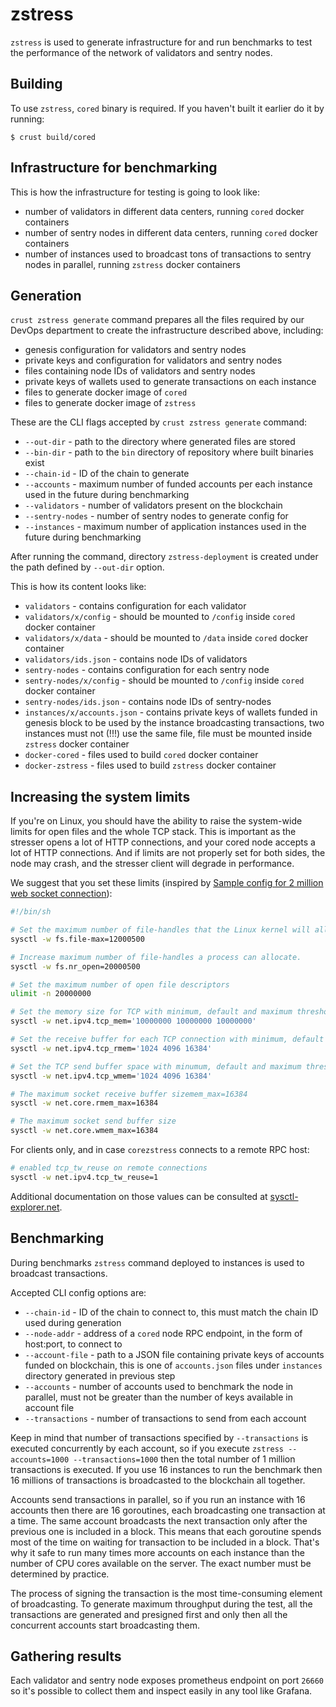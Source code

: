 # zstress
`zstress` is used to generate infrastructure for and run benchmarks to test the performance of the network of validators and sentry nodes.

## Building

To use `zstress`, `cored` binary is required. If you haven't built it earlier do it by running:

```
$ crust build/cored
```

## Infrastructure for benchmarking

This is how the infrastructure for testing is going to look like:
- number of validators in different data centers, running `cored` docker containers
- number of sentry nodes in different data centers, running `cored` docker containers
- number of instances used to broadcast tons of transactions to sentry nodes in parallel, running `zstress` docker containers

## Generation

`crust zstress generate` command prepares all the files required by our DevOps department to create the infrastructure
described above, including:
- genesis configuration for validators and sentry nodes
- private keys and configuration for validators and sentry nodes
- files containing node IDs of validators and sentry nodes
- private keys of wallets used to generate transactions on each instance
- files to generate docker image of `cored`
- files to generate docker image of `zstress`

These are the CLI flags accepted by `crust zstress generate` command:

- `--out-dir` - path to the directory where generated files are stored
- `--bin-dir` - path to the `bin` directory of repository where built binaries exist
- `--chain-id` - ID of the chain to generate
- `--accounts` - maximum number of funded accounts per each instance used in the future during benchmarking
- `--validators` - number of validators present on the blockchain
- `--sentry-nodes` - number of sentry nodes to generate config for
- `--instances` - maximum number of application instances used in the future during benchmarking

After running the command, directory `zstress-deployment` is created under the path defined by `--out-dir` option.

This is how its content looks like:
- `validators` - contains configuration for each validator
- `validators/x/config` - should be mounted to `/config` inside `cored` docker container
- `validators/x/data` - should be mounted to `/data` inside `cored` docker container
- `validators/ids.json` - contains node IDs of validators
- `sentry-nodes` - contains configuration for each sentry node
- `sentry-nodes/x/config` - should be mounted to `/config` inside `cored` docker container
- `sentry-nodes/ids.json` - contains node IDs of sentry-nodes
- `instances/x/accounts.json` - contains private keys of wallets funded in genesis block to be used by the instance broadcasting transactions, two instances must not (!!!) use the same file, file must be mounted inside `zstress` docker container
- `docker-cored` - files used to build `cored` docker container
- `docker-zstress` - files used to build `zstress` docker container

## Increasing the system limits

If you're on Linux, you should have the ability to raise the system-wide limits for open files and the whole TCP stack. This is important as the stresser opens a lot of HTTP connections, and your cored node accepts a lot of HTTP connections. And if limits are not properly set for both sides, the node may crash, and the stresser client will degrade in performance.

We suggest that you set these limits (inspired by [Sample config for 2 million web socket connection](https://gist.github.com/joennlae/7c822f641d78117eedcae6a68c2c3964)): 

```bash
#!/bin/sh

# Set the maximum number of file-handles that the Linux kernel will allocate.
sysctl -w fs.file-max=12000500

# Increase maximum number of file-handles a process can allocate.
sysctl -w fs.nr_open=20000500

# Set the maximum number of open file descriptors
ulimit -n 20000000

# Set the memory size for TCP with minimum, default and maximum thresholds
sysctl -w net.ipv4.tcp_mem='10000000 10000000 10000000'

# Set the receive buffer for each TCP connection with minimum, default and maximum thresholds
sysctl -w net.ipv4.tcp_rmem='1024 4096 16384'

# Set the TCP send buffer space with minumum, default and maximum thresholds
sysctl -w net.ipv4.tcp_wmem='1024 4096 16384'

# The maximum socket receive buffer sizemem_max=16384
sysctl -w net.core.rmem_max=16384

# The maximum socket send buffer size
sysctl -w net.core.wmem_max=16384
```

For clients only, and in case `corezstress` connects to a remote RPC host:

```bash
# enabled tcp_tw_reuse on remote connections
sysctl -w net.ipv4.tcp_tw_reuse=1
```

Additional documentation on those values can be consulted at [sysctl-explorer.net](https://sysctl-explorer.net).

## Benchmarking

During benchmarks `zstress` command deployed to instances is used to broadcast transactions.

Accepted CLI config options are:
- `--chain-id` - ID of the chain to connect to, this must match the chain ID used during generation
- `--node-addr` - address of a `cored` node RPC endpoint, in the form of host:port, to connect to
- `--account-file` - path to a JSON file containing private keys of accounts funded on blockchain, this is one of `accounts.json` files under `instances` directory generated in previous step
- `--accounts` - number of accounts used to benchmark the node in parallel, must not be greater than the number of keys available in account file
- `--transactions` - number of transactions to send from each account

Keep in mind that number of transactions specified by `--transactions` is executed concurrently by each account, so if you
execute `zstress --accounts=1000 --transactions=1000` then the total number of 1 million transactions is executed.
If you use 16 instances to run the benchmark then 16 millions of transactions is broadcasted to the blockchain all together.

Accounts send transactions in parallel, so if you run an instance with 16 accounts then there are 16 goroutines,
each broadcasting one transaction at a time. The same account broadcasts the next transaction only after the previous one is included in a block.
This means that each goroutine spends most of the time on waiting for transaction to be included in a block.
That's why it safe to run many times more accounts on each instance than the number of CPU cores available on the server.
The exact number must be determined by practice.

The process of signing the transaction is the most time-consuming element of broadcasting. To generate maximum throughput
during the test, all the transactions are generated and presigned first and only then all the concurrent accounts start
broadcasting them.

## Gathering results

Each validator and sentry node exposes prometheus endpoint on port `26660` so it's possible to collect them and inspect easily
in any tool like Grafana.
